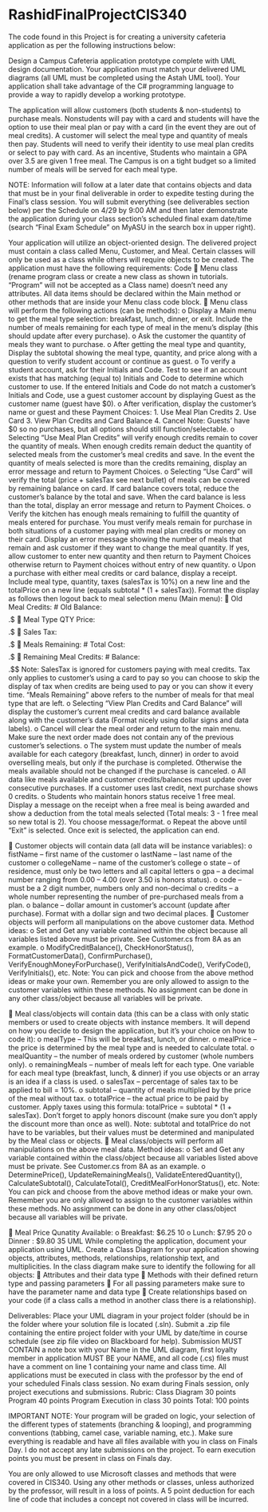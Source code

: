 # RashidFinalProjectCIS340
The code found in this Project is for creating a university cafeteria application as per the following instructions below:

Design a Campus Cafeteria application prototype complete with UML design documentation.  Your application must match your delivered UML diagrams (all UML must be completed using the Astah UML tool).  Your application shall take advantage of the C# programming language to provide a way to rapidly develop a working prototype.   
 
The application will allow customers (both students & non-students) to purchase meals.  Nonstudents will pay with a card and students will have the option to use their meal plan or pay with a card (in the event they are out of meal credits).  A customer will select the meal type and quantity of meals then pay.  Students will need to verify their identity to use meal plan credits or select to pay with card.  As an incentive, Students who maintain a GPA over 3.5 are given 1 free meal.  The Campus is on a tight budget so a limited number of meals will be served for each meal type. 
 
NOTE:  Information will follow at a later date that contains objects and data that must be in your final deliverable in order to expedite testing during the Final’s class session.  You will submit everything (see deliverables section below) per the Schedule on 4/29 by 9:00 AM and then later demonstrate the application during your class section’s scheduled final exam date/time (search “Final Exam Schedule” on MyASU in the search box in upper right). 
 
Your application will utilize an object-oriented design.  The delivered project must contain a class called Menu, Customer, and Meal.  Certain classes will only be used as a class while others will require objects to be created.  The application must have the following requirements:  Code  Menu class (rename program class or create a new class as shown in tutorials.  “Program” will not be accepted as a Class name) doesn’t need any attributes.  All data items should be declared within the Main method or other methods that are inside your Menu class code block.  Menu class will perform the following actions (can be methods): o Display a Main menu to get the meal type selection: breakfast, lunch, dinner, or exit.  Include the number of meals remaining for each type of meal in the menu’s display (this should update after every purchase). o Ask the customer the quantity of meals they want to purchase. o After getting the meal type and quantity, Display the subtotal showing the meal type, quantity, and price along with a question to verify student account or continue as guest. 
o To verify a student account, ask for their Initials and Code.  Test to see if an account exists that has matching (equal to) Initials and Code to determine which customer to use.  If the entered Initials and Code do not match a customer’s Initials and Code, use a guest customer account by displaying Guest as the customer name (guest have $0).  o After verification, display the customer’s name or guest and these Payment Choices: 1. Use Meal Plan Credits 2. Use Card  3. View Plan Credits and Card Balance 4. Cancel Note:  Guests’ have $0 so no purchases, but all options should still function/selectable. o Selecting “Use Meal Plan Credits” will verify enough credits remain to cover the quantity of meals.  When enough credits remain deduct the quantity of selected meals from the customer’s meal credits and save.  In the event the quantity of meals selected is more than the credits remaining, display an error message and return to Payment Choices. o Selecting “Use Card” will verify the total (price + salesTax see next bullet) of meals can be covered by remaining balance on card.  If card balance covers total, reduce the customer’s balance by the total and save.  When the card balance is less than the total, display an error message and return to Payment Choices. o Verify the kitchen has enough meals remaining to fulfill the quantity of meals entered for purchase.  You must verify meals remain for purchase in both situations of a customer paying with meal plan credits or money on their card.  Display an error message showing the number of meals that remain and ask customer if they want to change the meal quantity.  If yes, allow customer to enter new quantity and then return to Payment Choices otherwise return to Payment choices without entry of new quantity. o Upon a purchase with either meal credits or card balance, display a receipt.  Include meal type, quantity, taxes (salesTax is 10%) on a new line and the totalPrice on a new line (equals subtotal * (1 + salesTax)).  Format the display as follows then logout back to meal selection menu (Main menu):  Old Meal Credits: #      Old Balance: $$$$$.$$  Meal Type   QTY      Price: $$$$$.$$           Sales Tax: $$$$$.$$  Meals Remaining: #      Total Cost: $$$$$.$$  Remaining Meal Credits: #  Balance: $$$$.$$ 
Note: SalesTax is ignored for customers paying with meal credits.  Tax only applies to customer’s using a card to pay so you can choose to skip the display of tax when credits are being used to pay or you can show it every time.  “Meals Remaining” above refers to the number of meals for that meal type that are left. o Selecting “View Plan Credits and Card Balance” will display the customer’s current meal credits and card balance available along with the customer’s data (Format nicely using dollar signs and data labels). o Cancel will clear the meal order and return to the main menu.  Make sure the next order made does not contain any of the previous customer’s selections. o The system must update the number of meals available for each category (breakfast, lunch, dinner) in order to avoid overselling meals, but only if the purchase is completed.  Otherwise the meals available should not be changed if the purchase is canceled.  o All data like meals available and customer credits/balances must update over consecutive purchases.  If a customer uses last credit, next purchase shows 0 credits. o Students who maintain honors status receive 1 free meal.  Display a message on the receipt when a free meal is being awarded and show a deduction from the total meals selected (Total meals: 3 - 1 free meal so new total is 2).  You choose message/format. o Repeat the above until “Exit” is selected.  Once exit is selected, the application can end. 
 
 Customer objects will contain data (all data will be instance variables): o fistName – first name of the customer o lastName – last name of the customer o collegeName – name of the customer’s college o state – of residence, must only be two letters and all capital letters o gpa – a decimal number ranging from 0.00 – 4.00 (over 3.50 is honors status). o code – must be a 2 digit number, numbers only and non-decimal o credits – a whole number representing the number of pre-purchased meals from a plan. o balance – dollar amount in customer’s account (update after purchase).  Format with a dollar sign and two decimal places.  Customer objects will perform all manipulations on the above customer data.  Method ideas: o Set and Get any variable contained within the object because all variables listed above must be private.  See Customer.cs from 8A as an example. o ModifyCreditBalance(), CheckHonorStatus(), FormatCustomerData(), ConfirmPurchase(), VerifyEnoughMoneyForPurchase(), VerifyInitialsAndCode(), VerifyCode(), VerifyInitials(), etc. 
Note:  You can pick and choose from the above method ideas or make your own.  Remember you are only allowed to assign to the customer variables within these methods.  No assignment can be done in any other class/object because all variables will be private. 
 
 Meal class/objects will contain data (this can be a class with only static members or used to create objects with instance members. It will depend on how you decide to design the application, but it’s your choice on how to code it): o mealType – This will be breakfast, lunch, or dinner. o mealPrice – the price is determined by the meal type and is needed to calculate total. o mealQuantity – the number of meals ordered by customer (whole numbers only). o remainingMeals – number of meals left for each type. One variable for each meal type (breakfast, lunch, & dinner) if you use objects or an array is an idea if a class is used. o salesTax – percentage of sales tax to be applied to bill = 10%. o subtotal – quantity of meals multiplied by the price of the meal without tax. o totalPrice – the actual price to be paid by customer.  Apply taxes using this formula: totalPrice = subtotal * (1 + salesTax).  Don’t forget to apply honors discount (make sure you don’t apply the discount more than once as well). Note:  subtotal and totalPrice do not have to be variables, but their values must be determined and manipulated by the Meal class or objects.  Meal class/objects will perform all manipulations on the above meal data.  Method ideas: o Set and Get any variable contained within the class/object because all variables listed above must be private.  See Customer.cs from 8A as an example. o DeterminePrice(), UpdateRemainingMeals(), ValidateEnteredQuantity(), CalculateSubtotal(), CalculateTotal(), CreditMealForHonorStatus(), etc. Note:  You can pick and choose from the above method ideas or make your own.  Remember you are only allowed to assign to the customer variables within these methods.  No assignment can be done in any other class/object because all variables will be private. 
 
             Meal            Price     Qunatity Available: o Breakfast:  $6.25  10 o Lunch:  $7.95  20 o Dinner : $9.80  35 
UML While completing the application, document your application using UML.  Create a Class Diagram for your application showing objects, attributes, methods, relationships, relationship text, and multiplicities.  In the class diagram make sure to identify the following for all objects:  Attributes and their data type  Methods with their defined return type and passing parameters  For all passing parameters make sure to have the parameter name and data type  Create relationships based on your code (if a class calls a method in another class there is a relationship). 
 
Deliverables:  Place your UML diagram in your project folder (should be in the folder where your solution file is located (.sln).  Submit a .zip file containing the entire project folder with your UML by date/time in course schedule (see zip file video on Blackboard for help).  Submission MUST CONTAIN a note box with your Name in the UML diagram, first loyalty member in application MUST BE your NAME, and all code (.cs) files must have a comment on line 1 containing your name and class time.    All applications must be executed in class with the professor by the end of your scheduled Finals class session.  No exam during Finals session, only project executions and submissions. Rubric: Class Diagram    30 points Program     40 points Program Execution in class  30 points Total:      100 points 
 
IMPORTANT NOTE: Your program will be graded on logic, your selection of the different types of statements (branching & looping), and programming conventions (tabbing, camel case, variable naming, etc.).  Make sure everything is readable and have all files available with you in class on Finals Day.  I do not accept any late submissions on the project.  To earn execution points you must be present in class on Finals day. 
 
You are only allowed to use Microsoft classes and methods that were covered in CIS340.  Using any other methods or classes, unless authorized by the professor, will result in a loss of points.  A 5 point deduction for each line of code that includes a concept not covered in class will be incurred. 
